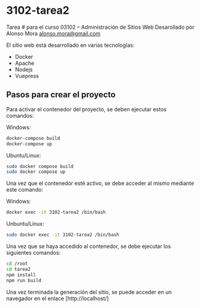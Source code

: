 # 3102-tarea2

Tarea # para el curso 03102 – Administración de Sitios Web
Desarollado por Alonso Mora <alonso.mora@gmail.com>

El sitio web está desarrollado en varias tecnologías:

- Docker
- Apache
- Nodejs
- Vuepress

## Pasos para crear el proyecto

Para activar el contenedor del proyecto, se deben ejecutar estos comandos:

Windows:

```bash
docker-compose build
docker-compose up
```

Ubuntu/Linux:
```bash
sudo docker compose build
sudo docker compose up
```

Una vez que el contenedor esté activo, se debe acceder al mismo mediante este comando:

Windows:

```bash
docker exec -it 3102-tarea2 /bin/bash
```

Unbuntu/Linux:

```bash
sudo docker exec -it 3102-tarea2 /bin/bash
```

Una vez que se haya accedido al contenedor, se debe ejecutar los siguientes comandos:

```bash
cd /root
cd tarea2
npm install
npm run build
```

Una vez terminada la generación del sitio, se puede acceder en un navegador en el enlace [http://localhost/]